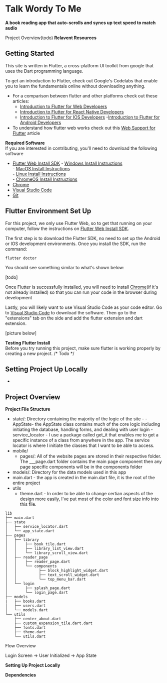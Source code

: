 # Talk Wordy To Me

**A book reading app that auto-scrolls and syncs up text speed to match audio**

Project Overview(todo)
**Relavent Resources**

## Getting Started<br>
This site is written in Flutter, a cross-platform UI toolkit from google that uses the Dart programming language.

To get an introduction to Flutter, check out Google's Codelabs that enable you to learn the fundamentals online without downloading anything.
 - For a comparison between flutter and other platforms check out these articles:
      - [Introduction to Flutter for Web Developers](https://flutter.dev/docs/get-started/flutter-for/web-devs)
      - [Introduction to Flutter for React Native Developers](https://flutter.dev/docs/get-started/flutter-for/react-native-devs)
      - [Introduction to Flutter for IOS Developers](https://flutter.dev/docs/get-started/flutter-for/ios-devs)
      -[Introduction to Flutter for Android Developers](https://flutter.dev/docs/get-started/flutter-for/android-devs)
- To understand how flutter web works check out this [Web Support for Flutter](https://flutter.dev/web) article


**Required Software** <br/>
If you are interested in contributing, you'll need to download the following software
- [Flutter Web Install SDK](https://flutter.dev/docs/get-started/web)
      - [Windows Install Instructions](https://flutter.dev/docs/get-started/install/windows)    
      - [MacOS Install Instructions](https://flutter.dev/docs/get-started/install/macos)       
      - [Linux Install Instructions](https://flutter.dev/docs/get-started/install/linux)   
      - [ChromeOS Install Instructions](https://flutter.dev/docs/get-started/install/chromeos])
- [Chrome](https://www.google.com/chrome/)
- [Visual Studio Code](https://code.visualstudio.com/)
- [Git](https://git-scm.com/)

## Flutter Environment Set Up <br/>
For this project, we only use Flutter Web, so to get that running on your computer, follow the instructions on [Flutter Web Install SDK](https://flutter.dev/docs/get-started/web). 

The first step is to download the Flutter SDK, no need to set up the Android or IOS development environments. Once you install the SDK, run the command:
```
flutter doctor
```
You should see something similar to what's shown below:

[todo]

Once Flutter is successfully installed, you will need to install [Chrome](https://www.google.com/chrome/)(if it's not already installed) so that you can run your code in the browser during development

Lastly, you will likely want to use Visual Studio Code as your code editor. Go to [Visual Studio Code](https://code.visualstudio.com/) to download the software. Then go to the "extensions" tab on the side and add the flutter extension and dart extension.

[picture below]


**Testing Flutter Install** <br/>
Before you try running this project, make sure flutter is working properly by creating a new project.
/*
Todo
*/

## Setting Project Up Locally <br/>

 - 

## Project Overview <br/>


**Project File Structure**<br>
- state/: Directory containing the majority of the logic of the site - 
        - AppState- the AppState class contains much of the core logic including initiating the database, handling forms, and dealing with user login
        - service_locator - I use a package called get_it that enables me to get a specific instance of a class from anywhere in the app. The service locator is where I initiate the classes that I want to be able to access. 
- mobile/ 
    - pages/: All of the website pages are stored in their respective folder. The ___page.dart folder contains the main page component then any page specific components will be in the components folder
- models/: Directory for the data models used in this app
- main.dart - the app is created in the main.dart file, it is the root of the entire project
- utils
    - theme.dart - In order to be able to change certian aspects of the design more easily, I've put most of the color and font size info into this file.
```
lib
├── main.dart
├── state
│   ├── service_locator.dart
│   └── app_state.dart
├── pages
│   ├── library
│   │    ├── book_tile.dart
│   │    ├── library_list_view.dart
│   │    └── library_scroll_view.dart
│   ├── reader_page
│   │    ├── reader_page.dart
│   │    └── components
│   │          ├── block_highlight_widget.dart
│   │          ├── text_scroll_widget.dart
│   │          └── top_menu_bar.dart
│   └── login
│        ├── splash_page.dart
│        └── login_page.dart
├── models
|   ├── books.dart        
│   ├── users.dart
│   └── models.dart
└── utils
    ├── center_about.dart
    ├── custom_expansion_tile.dart.dart
    ├── fonts.dart
    ├── theme.dart
    └── utils.dart
```

Flow Overview

Login Screen -> User Initialized -> App State





**Setting Up Project Locally**




**Dependencies**




